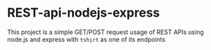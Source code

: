 # REST-api-nodejs-express

This project is a simple GET/POST request usage of REST APIs using node.js and express with `tshirt` as one of its endpoints
